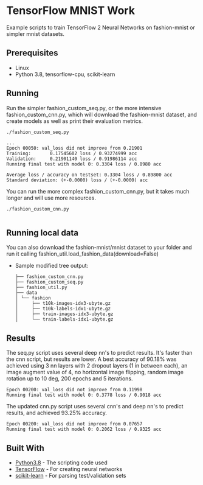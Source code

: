 # TensorFlow MNIST Work

Example scripts to train TensorFlow 2 Neural Networks on fashion-mnist or simpler mnist datasets.

## Prerequisites

- Linux
- Python 3.8, tensorflow-cpu, scikit-learn

## Running

Run the simpler fashion_custom_seq.py, or the more intensive fashion_custom_cnn.py, which will download the fashion-mnist
dataset, and create models as well as print their evaluation metrics.
```
./fashion_custom_seq.py 

...
Epoch 00050: val_loss did not improve from 0.21901
Training:       0.17545602 loss / 0.93274999 acc
Validation:     0.21901140 loss / 0.91986114 acc
Running final test with model 0: 0.3304 loss / 0.8980 acc

Average loss / accuracy on testset: 0.3304 loss / 0.89800 acc
Standard deviation: (+-0.0000) loss / (+-0.0000) acc
```

You can run the more complex fashion_custom_cnn.py, but it takes much longer and will use more resources.
```
./fashion_custom_cnn.py
 
```


## Running local data
You can also download the fashion-mnist/mnist dataset to your folder and run it calling 
fashion_util.load_fashion_data(download=False)
- Sample modified tree output:
    
    ```
    ├── fashion_custom_cnn.py
    ├── fashion_custom_seq.py
    ├── fashion_util.py
    ├── data
    │ └── fashion
    │     ├── t10k-images-idx3-ubyte.gz
    │     ├── t10k-labels-idx1-ubyte.gz
    │     ├── train-images-idx3-ubyte.gz
    │     └── train-labels-idx1-ubyte.gz
    ```

## Results
The seq.py script uses several deep nn's to predict results. It's faster than the cnn script, but results are lower.
A best accuracy of 90.18% was achieved using 3 nn layers with 2 dropout layers (1 in between each), an image augment
value of 4, no horizontal image flipping, random image rotation up to 10 deg, 200 epochs and 5 iterations. 
```
Epoch 00200: val_loss did not improve from 0.11998
Running final test with model 0: 0.3778 loss / 0.9018 acc
```

The updated cnn.py script uses several cnn's and deep nn's to predict results, and achieved 93.25% accuracy.
```
Epoch 00200: val_loss did not improve from 0.07657
Running final test with model 0: 0.2062 loss / 0.9325 acc
```

## Built With

* [Python3.8](https://www.python.org/) - The scripting code used
* [TensorFlow](https://www.tensorflow.org/) - For creating neural networks
* [scikit-learn](https://scikit-learn.org/stable/) - For parsing test/validation sets

